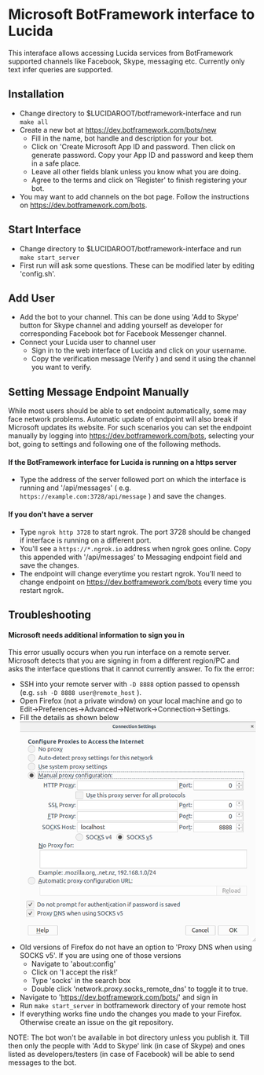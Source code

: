 Microsoft BotFramework interface to Lucida
==========================================

This interaface allows accessing Lucida services from BotFramework supported channels like Facebook, Skype, messaging etc. Currently only text infer queries are supported.

## Installation
* Change directory to $LUCIDAROOT/botframework-interface and run `make all`
* Create a new bot at https://dev.botframework.com/bots/new
    - Fill in the name, bot handle and description for your bot.
    - Click on 'Create Microsoft App ID and password. Then click on generate password. Copy your App ID and password and keep them in a safe place.
    - Leave all other fields blank unless you know what you are doing.
    - Agree to the terms and click on 'Register' to finish registering your bot.
* You may want to add channels on the bot page. Follow the instructions on https://dev.botframework.com/bots.

## Start Interface
* Change directory to $LUCIDAROOT/botframework-interface and run `make start_server`
* First run will ask some questions. These can be modified later by editing 'config.sh'.

## Add User
* Add the bot to your channel. This can be done using 'Add to Skype' button for Skype channel and adding yourself as developer for corresponding Facebook bot for Facebook Messenger channel.
* Connect your Lucida user to channel user
    - Sign in to the web interface of Lucida and click on your username.
    - Copy the verification message (Verify <token>) and send it using the channel you want to verify.

## Setting Message Endpoint Manually
While most users should be able to set endpoint automatically, some may face network problems. Automatic update of endpoint will also break if Microsoft updates its website. For such scenarios you can
set the endpoint manually by logging into https://dev.botframework.com/bots, selecting your bot, going to settings and following one of the following methods.

#### If the BotFramework interface for Lucida is running on a https server
* Type the address of the server followed port on which the interface is running and '/api/messages' ( e.g. `https://example.com:3728/api/message` ) and save the changes.
#### If you don't have a server
* Type `ngrok http 3728` to start ngrok. The port 3728 should be changed if interface is running on a different port.
* You'll see a `https://*.ngrok.io` address when ngrok goes online. Copy this appended with '/api/messages' to Messaging endpoint field and save the changes.
* The endpoint will change everytime you restart ngrok. You'll need to change endpoint on https://dev.botframework.com/bots every time you restart ngrok.

## Troubleshooting
#### Microsoft needs additional information to sign you in
This error usually occurs when you run interface on a remote server. Microsoft detects that you are signing in from a different region/PC and asks the interface questions that it cannot currently answer. To fix the error:
* SSH into your remote server with `-D 8888` option passed to openssh (e.g. `ssh -D 8888 user@remote_host` ).
* Open Firefox (not a private window) on your local machine and go to Edit->Preferences->Advanced->Network->Connection->Settings.
* Fill the details as shown below
![proxy_configuration.png](proxy_configuration.png)
* Old versions of Firefox do not have an option to 'Proxy DNS when using SOCKS v5'. If you are using one of those versions
  - Navigate to 'about:config'
  - Click on 'I accept the risk!'
  - Type 'socks' in the search box
  - Double click 'network.proxy.socks_remote_dns' to toggle it to true.
* Navigate to 'https://dev.botframework.com/bots/' and sign in
* Run `make start_server` in botframework directory of your remote host
* If everything works fine undo the changes you made to your Firefox. Otherwise create an issue on the git repository.

NOTE: The bot won't be available in bot directory unless you publish it. Till then only the people with 'Add to Skype' link (in case of Skype) and ones listed as developers/testers (in case of Facebook)
will be able to send messages to the bot.
